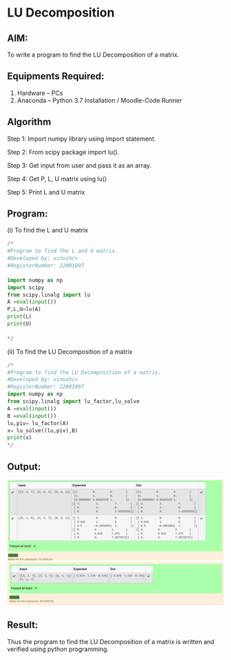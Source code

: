 # LU Decomposition 

## AIM:
To write a program to find the LU Decomposition of a matrix.

## Equipments Required:
1. Hardware – PCs
2. Anaconda – Python 3.7 Installation / Moodle-Code Runner

## Algorithm
Step 1: Import numpy library using import statement.

Step 2: From scipy package import lu().

Step 3: Get input from user and pass it as an array.

Step 4: Get P, L, U matrix using lu()

Step 5: Print L and U matrix

## Program:
(i) To find the L and U matrix
```python
/*
#Program to find the L and U matrix.
#Developed by: vinushcv
#RegisterNumber: 22001897

import numpy as np
import scipy
from scipy.linalg import lu
A =eval(input())
P,L,U=lu(A)
print(L)
print(U)

*/
```
(ii) To find the LU Decomposition of a matrix
```python
/*
#Program to find the LU Decomposition of a matrix.
#Developed by: vinushcv
#RegisterNumber: 22001897
import numpy as np
from scipy.linalg import lu_factor,lu_solve
A =eval(input())
B =eval(input())
lu,piv= lu_factor(A)
x= lu_solve((lu,piv),B)
print(x)
*/
```

## Output:
![output](LU.png)
![output](LU1.png)



## Result:
Thus the program to find the LU Decomposition of a matrix is written and verified using python programming.

